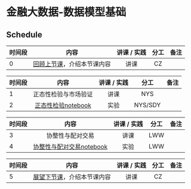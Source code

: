 # 金融大数据-数据模型基础

## Schedule

|  时间段   |  内容    |   讲课 / 实践   |  分工  |    备注   |
| :---     |   :----:    |   :----:    |    :----:    |       ---: |
|    0     | [回顾上节课](7-FBD.md)，介绍本节课内容     |  讲课    |     CZ     |         |


|时间段   |  内容    | 讲课 / 实践     |  分工  |  备注       |
| :---    |   :----:    |   :----:    |    :----:    | ---: |
|    1     |   正态性检验与市场验证     |    讲课  |      NYS     |         |
|    2     |   [正态性检验notebook]()     |    实验  |      NYS/SDY     |         |


|时间段   |  内容    | 讲课 / 实践     |  分工  |  备注       |
| :---    |   :----:    |   :----:    |    :----:    | ---: |
|    3     |   协整性与配对交易     |    讲课  |      LWW    |         |
|    4     |   [协整性与配对交易notebook]()     |    实验  |      LWW     |         |


|时间段     |  内容    | 讲课 / 实践     |  分工  |备注       |
| :---      |   :----:    |   :----:    |    :----:    |       ---: |
|   5      | [展望下节课](9-FBD.md)，介绍本节课内容     |  讲课    |     CZ     |         |
